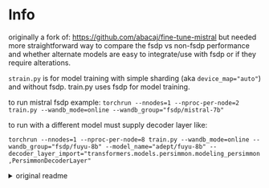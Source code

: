 
# Info

originally a fork of: https://github.com/abacaj/fine-tune-mistral but needed more straightforward way to compare the fsdp vs non-fsdp performance and whether alternate models are easy to integrate/use with fsdp or if they require alterations.

`strain.py` is for model training with simple sharding (aka `device_map="auto"`) and without fsdp.
train.py uses fsdp for model training.


to run mistral fsdp example: `torchrun --nnodes=1 --nproc-per-node=2 train.py --wandb_mode=online --wandb_group="fsdp/mistral-7b"`

to run with a different model must supply decoder layer like:

`torchrun --nnodes=1 --nproc-per-node=8 train.py --wandb_mode=online --wandb_group="fsdp/fuyu-8b" --model_name="adept/fuyu-8b" --decoder_layer_import="transformers.models.persimmon.modeling_persimmon,PersimmonDecoderLayer"`

<details>
<summary>
  original readme
</summary>

# fine-tune-mistral

Code used to fine-tune this model: [abacaj/mistral-7b-sft](https://huggingface.co/abacaj/mistral-7b-sft). Add your data in the data folder as `train.jsonl` and `validation.jsonl`.

# How to run

Install dependencies:
```
python -m venv env \
  && source env/bin/activate \
  && pip install -r requirements.txt
```

Run training code:
```
torchrun --nnodes=1 --nproc-per-node=<REPLACE_WITH_NUMBER_OF_GPUS> train.py
```

# Tips

- If running with a small batch size, lower the learning rate
- I did not have to adjust grad clip or weight_decay but YMMV
- Use enough data, I recommend > 1k samples
- I ran this for 3 epochs on 40k samples, will need to experiment more on epochs because the model was still improving.
- The better way to tell if your model is improving or just overfitting or even getting worse, you should add evaluation on your task. This is data that is not part of training. For example, on code completion you can evaluate your model on the mbpp validation set or a custom set you have.
</details>
